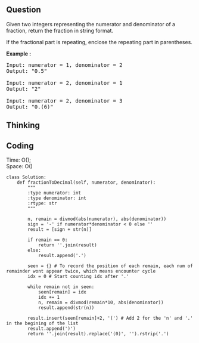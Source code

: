 ## Question
Given two integers representing the numerator and denominator of a fraction, return the fraction in string format.

If the fractional part is repeating, enclose the repeating part in parentheses.


**Example :**   
<pre>
Input: numerator = 1, denominator = 2
Output: "0.5"

Input: numerator = 2, denominator = 1
Output: "2"

Input: numerator = 2, denominator = 3
Output: "0.(6)"
</pre>

## Thinking


## Coding
Time: O(); <br>
Space: O()
```python3
class Solution:
    def fractionToDecimal(self, numerator, denominator):
        """
        :type numerator: int
        :type denominator: int
        :rtype: str
        """
        
        n, remain = divmod(abs(numerator), abs(denominator))
        sign = '-' if numerator*denominator < 0 else ''
        result = [sign + str(n)]
        
        if remain == 0:
            return ''.join(result)
        else:
            result.append('.')
            
        seen = {} # To record the position of each remain, each num of remainder wont appear twice, which means encounter cycle 
        idx = 0 # Start counting idx after '.'
        
        while remain not in seen:
            seen[remain] = idx
            idx += 1
            n, remain = divmod(remain*10, abs(denominator))
            result.append(str(n))
            
        result.insert(seen[remain]+2, '(') # Add 2 for the 'n' and '.' in the begining of the list
        result.append(')')
        return ''.join(result).replace('(0)', '').rstrip('.')
```

